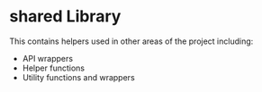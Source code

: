 # shared Library

This contains helpers used in other areas of the project including:

- API wrappers
- Helper functions
- Utility functions and wrappers
